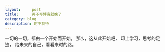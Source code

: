 ```yaml
---
layout:     post
title:      再不写博客就晚了
category: blog
description: 时不我待
---
```


一切的一切，都由一个开始而开始，
那么，这从此开始吧，
印上学习，思考的足迹，
给未来的自己，看看来时的路。

